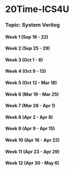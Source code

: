 # 20Time-ICS4U

### Topic: System Verilog

#### Week 1 (Sep 18 - 22)

#### Week 2 (Sep 25 - 29)

#### Week 3 (Oct 1 - 6)

#### Week 4 (Oct 9 - 13)

#### Week 5 (Oct 12 - Mar 18)

#### Week 6 (Mar 19 - Mar 25)

#### Week 7 (Mar 26 - Apr 1)

#### Week 8 (Apr 2 - Apr 8)

#### Week 9 (Apr 9 - Apr 15)

#### Week 10 (Apr 16 - Apr 22)

#### Week 11 (Apr 23 - Apr 29)

#### Week 12 (Apr 30 - May 6)
